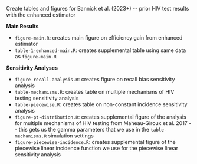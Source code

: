 Create tables and figures for Bannick et al. (2023+) -- prior HIV test results with the enhanced estimator

**Main Results**

- `figure-main.R`: creates main figure on efficiency gain from enhanced estimator
- `table-1-enhanced-main.R`: creates supplemental table using same data as `figure-main.R`

**Sensitivity Analyses**

- `figure-recall-analysis.R`: creates figure on recall bias sensitivity analysis
- `table-mechanisms.R`: creates table on multiple mechanisms of HIV testing sensitivity analysis
- `table-piecewise.R`: creates table on non-constant incidence sensitivity analysis
- `figure-pt-distribution.R`: creates supplemental figure of the analysis for multiple mechanisms of HIV testing from Maheau-Giroux et al. 2017 -- this gets us the gamma parameters that we use in the `table-mechanisms.R` simulation settings
- `figure-piecewise-incidence.R`: creates supplemental figure of the piecewise linear incidence function we use for the piecewise linear sensitivity analysis

